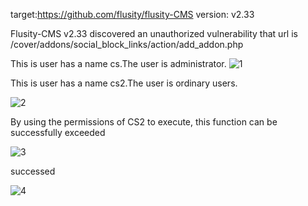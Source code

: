 target:https://github.com/flusity/flusity-CMS
version: v2.33

Flusity-CMS v2.33 discovered an unauthorized vulnerability that url is  /cover/addons/social_block_links/action/add_addon.php



This is user has a name cs.The user is administrator. 
![1](https://github.com/Hckwzh/cms/assets/128144400/8cc0ff2d-5a96-4be4-8b37-bf88102b221c)



This is user has a name cs2.The user is ordinary users.

![2](https://github.com/Hckwzh/cms/assets/128144400/eb1b0bf5-b35a-4a4e-9d94-d6eb794220f8)


By using the permissions of CS2 to execute, this function can be successfully exceeded


![3](https://github.com/Hckwzh/cms/assets/128144400/a9824288-bdcd-4888-8098-2705b44ac57a)


successed

![4](https://github.com/Hckwzh/cms/assets/128144400/eb58425e-4338-43e9-adb6-a8a602c9b7d1)

